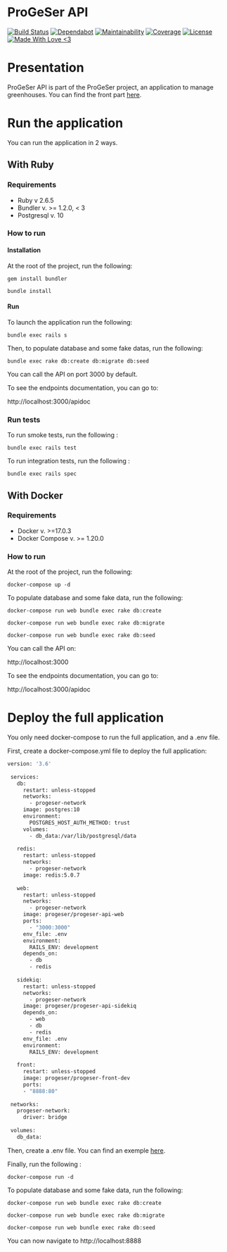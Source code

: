 # ProGeSer API

[![Build Status](https://travis-ci.org/Progeser/progeser-api.svg?branch=master)](https://travis-ci.org/Progeser/progeser-api)
[![Dependabot](https://api.dependabot.com/badges/status?host=github&repo=Progeser/progeser-api)](https://api.dependabot.com/badges/status?host=github&repo=Progeser/progeser-api)
[![Maintainability](https://api.codeclimate.com/v1/badges/34144c727e5098090c39/maintainability)](https://codeclimate.com/github/Progeser/progeser-api/maintainability)
[![Coverage](https://api.codeclimate.com/v1/badges/34144c727e5098090c39/test_coverage)](https://codeclimate.com/github/Progeser/progeser-api/test_coverage)
[![License](https://img.shields.io/badge/License-Apache%202.0-blue.svg)](https://opensource.org/licenses/Apache-2.0)
[![Made With Love <3](https://img.shields.io/badge/Made%20With-Love-ff69b4.svg)](https://github.com/Progeser)

# Presentation

ProGeSer API is part of the ProGeSer project, an application to manage greenhouses.
You can find the front part [here](https://github.com/Progeser/progeser-front).

# Run the application

You can run the application in 2 ways.

## With Ruby

### Requirements
* Ruby v 2.6.5
* Bundler v. >= 1.2.0, < 3
* Postgresql v. 10

### How to run

#### Installation
At the root of the project, run the following: 

`gem install bundler`

`bundle install`

#### Run
To launch the application run the following: 

`bundle exec rails s`

Then, to populate database and some fake datas, run the following: 

`bundle exec rake db:create db:migrate db:seed`

You can call the API on port 3000 by default.

To see the endpoints documentation, you can go to: 

http://localhost:3000/apidoc

### Run tests

To run smoke tests, run the following : 

`bundle exec rails test`

To run integration tests, run the following : 

`bundle exec rails spec`

## With Docker

### Requirements

* Docker v. >=17.0.3
* Docker Compose v. >= 1.20.0

### How to run

At the root of the project, run the following: 

`docker-compose up -d`

To populate database and some fake data, run the following: 

`docker-compose run web bundle exec rake db:create`

`docker-compose run web bundle exec rake db:migrate`

`docker-compose run web bundle exec rake db:seed`

You can call the API on:

http://localhost:3000

To see the endpoints documentation, you can go to: 

http://localhost:3000/apidoc

# Deploy the full application

You only need docker-compose to run the full application, and a .env file.

First, create a docker-compose.yml file to deploy the full application:

```Dockerfile
version: '3.6'
 
 services:
   db:
     restart: unless-stopped
     networks:
       - progeser-network
     image: postgres:10
     environment:
       POSTGRES_HOST_AUTH_METHOD: trust
     volumes:
       - db_data:/var/lib/postgresql/data
 
   redis:
     restart: unless-stopped
     networks:
       - progeser-network
     image: redis:5.0.7
 
   web:
     restart: unless-stopped
     networks:
       - progeser-network
     image: progeser/progeser-api-web
     ports:
       - "3000:3000"
     env_file: .env
     environment:
       RAILS_ENV: development
     depends_on:
       - db
       - redis
 
   sidekiq:
     restart: unless-stopped
     networks:
       - progeser-network
     image: progeser/progeser-api-sidekiq
     depends_on:
       - web
       - db
       - redis
     env_file: .env
     environment:
       RAILS_ENV: development
 
   front:
     restart: unless-stopped
     image: progeser/progeser-front-dev
     ports:
     - "8888:80"
 
 networks:
   progeser-network:
     driver: bridge
 
 volumes:
   db_data:
```
Then, create a .env file. You can find an exemple [here](https://github.com/Progeser/progeser-api/blob/master/.env.example).

Finally, run the following : 

`docker-compose run -d`

To populate database and some fake data, run the following: 

`docker-compose run web bundle exec rake db:create`

`docker-compose run web bundle exec rake db:migrate`

`docker-compose run web bundle exec rake db:seed`

You can now navigate to http://localhost:8888

